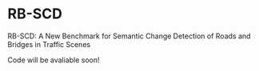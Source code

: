 # RB-SCD
RB-SCD: A New Benchmark for Semantic Change Detection of Roads and Bridges in Traffic Scenes

Code will be avaliable soon!
